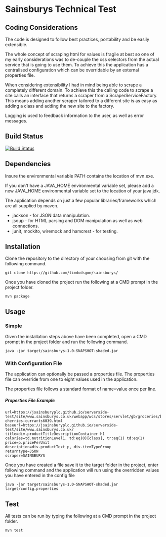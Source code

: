 # Sainsburys Technical Test

## Coding Considerations

The code is designed to follow best practices, portability and be easily extensible.

The whole concept of scraping html for values is fragile at best so one of my early considerations was to de-couple the css selectors from the actual service that is going to use them. To achieve this the application has a centralised configuration which can be overridable by an external properties file. 

When considering extensibility I had in mind being able to scrape a completely different domain. To achieve this the calling code to scrape a site calls an interface that returns a scraper from a ScraperServiceFactory. This means adding another scraper tailored to a different site is as easy as adding a class and adding the new site to the factory.

Logging is used to feedback information to the user, as well as error messages.

## Build Status

[![Build Status](https://travis-ci.org/timdodsgon/sainsburys.svg?branch=master)](https://travis-ci.org/timdodsgon/sainsburys)

## Dependencies

Insure the environmental variable PATH contains the location of mvn.exe. 

If you don't have a JAVA_HOME environmental variable set, please add a new JAVA_HOME environmental variable set to the location of your java jdk.

The application depends on just a few popular libraries/frameworks which are all supplied by maven.

- jackson - for JSON data manipulation.
- jsoup - for HTML parsing and DOM manipulation as well as web connections.
- junit, mockito, wiremock and hamcrest - for testing.

## Installation

Clone the repository to the directory of your choosing from git with the following command.

    git clone https://github.com/timdodsgon/sainsburys/
    
Once you have cloned the project run the following at a CMD prompt in the project folder.

    mvn package


## Usage

### Simple

Given the installation steps above have been completed, open a CMD prompt in the project folder and run the following command.

    java -jar target/sainsburys-1.0-SNAPSHOT-shaded.jar

### With Configuration File

The application can optionally be passed a properties file. The properties file can override from one to eight values used in the application.

The properties file follows a standard format of name=value once per line.

##### Properties File Example

    url=https://jsainsburyplc.github.io/serverside-test/site/www.sainsburys.co.uk/webapp/wcs/stores/servlet/gb/groceries/berries-cherries-currants6039.html
    baseurl=https://jsainsburyplc.github.io/serverside-test/site/www.sainsburys.co.uk/
    title=div.productTitleDescriptionContainer h1
    calories=td.nutritionLevel1, td:eq(0)[class], tr:eq(1) td:eq(1)
    price=p.pricePerUnit
    description=div.productText p, div.itemTypeGroup
    returntype=JSON
    scraper=SAINSBURYS

Once you have created a file save it to the target folder in the project, enter following command and the application will run using the overridden values you have entered in the config file

    java -jar target/sainsburys-1.0-SNAPSHOT-shaded.jar target/config.properties


## Test

All tests can be run by typing the following at a CMD prompt in the project folder.

    mvn test

    

